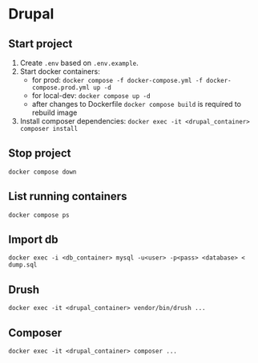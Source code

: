 # Drupal

## Start project
1. Create `.env` based on `.env.example`.
2. Start docker containers:
    - for prod: `docker compose -f docker-compose.yml -f docker-compose.prod.yml up -d`
    - for local-dev: `docker compose up -d`
    - after changes to Dockerfile `docker compose build` is required to rebuild image
3. Install composer dependencies: `docker exec -it <drupal_container> composer install`

## Stop project
`docker compose down`

## List running containers
`docker compose ps`

## Import db
`docker exec -i <db_container> mysql -u<user> -p<pass> <database> < dump.sql`

## Drush
`docker exec -it <drupal_container> vendor/bin/drush ...`

## Composer
`docker exec -it <drupal_container> composer ...`